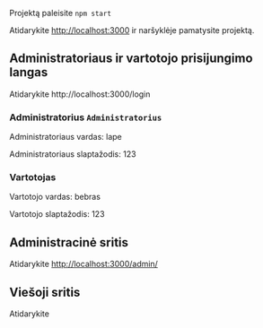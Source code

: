 Projektą paleisite `npm start`

Atidarykite [http://localhost:3000](http://localhost:3000) ir naršyklėje pamatysite projektą.

## Administratoriaus ir vartotojo prisijungimo langas

Atidarykite http://localhost:3000/login

### Administratorius `Administratorius`

Administratoriaus vardas: lape

Administratoriaus slaptažodis: 123

### Vartotojas

Vartotojo vardas: bebras

Vartotojo slaptažodis: 123

## Administracinė sritis

Atidarykite [http://localhost:3000/admin/](http://localhost:3000/admin/)

## Viešoji sritis

Atidarykite []()

